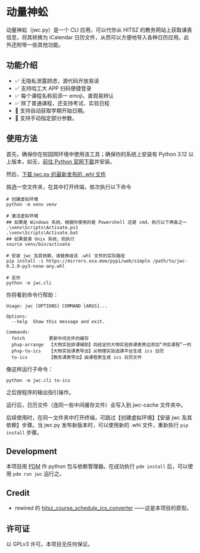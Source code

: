 # 动量神蚣

动量神蚣（jwc.py）是一个 CLI 应用，可以代你从 HITSZ 的教务网站上获取课表信息，将其转换为 iCalendar 日历文件，从而可以方便地导入各种日历应用。此外还附带一些其他功能。

## 功能介绍

- ✅ 无隐私泄露顾虑，源代码开放易读
- ✅ 支持哈工大 APP 扫码便捷登录
- ✅ 每个课程名称前添一 emoji，直观易辨认
- ✅ 除了普通课程，还支持考试、实验日程
- 🚧 支持自动获取学期开始日期。
- 🚧 支持手动指定部分参数。

## 使用方法

首先，确保你在校园网环境中使用该工具；确保你的系统上安装有 Python 3.12 以上版本，如无，[前往 Python 官网下载](https://www.python.org/downloads/)并安装。

然后，[下载 jwc.py 的最新发布的 .whl 文件](https://github.com/Zjl37/jwc.py/releases)

挑选一空文件夹，在其中打开终端，依次执行以下命令

    # 创建虚拟环境
    python -m venv venv

    # 激活虚拟环境
    ## 如果是 Windows 系统，根据你使用的是 Powershell 还是 cmd，执行以下两条之一
    .\venv\Scripts\Activate.ps1
    .\venv\Scripts\Activate.bat
    ## 如果是类 Unix 系统，则执行
    source venv/bin/activate

    # 安装 jwc 及其依赖，请替换成该 .whl 文件的实际路径
    pip install -i https://mirrors.osa.moe/pypi/web/simple /path/to/jwc-0.2.0-py3-none-any.whl

    # 走你
    python -m jwc.cli

你将看到命令行帮助：

```
Usage: jwc [OPTIONS] COMMAND [ARGS]...

Options:
  --help  Show this message and exit.

Commands:
  fetch         更新中间文件的缓存
  phxp-arrange  【大物实验排课辅助】向给定的大物实验排课表旁边添加“冲突课程”一列
  phxp-to-ics   【大物实验课表导出】从物理实验选课平台生成 ics 日历
  to-ics        【教务课表导出】由课程表生成 ics 日历文件
```

像这样运行子命令：

```
python -m jwc.cli to-ics
```

之后按程序的输出指引操作。

运行后，日历文件（连同一些中间缓存文件）会写入到 jwc-cache 文件夹中。

后续使用时，在同一文件夹中打开终端，可跳过【创建虚拟环境】【安装 jwc 及其依赖】步骤。当 jwc.py 发布新版本时，可以使用新的 .whl 文件，重新执行 `pip install` 步骤。

## Development

本项目用 [PDM](https://pdm-project.org) 作 python 包与依赖管理器。在成功执行 ```pdm install``` 后，可以使用 ```pdm run jwc``` 运行之。

## Credit

- rewired 的 [hitsz_course_schedule_ics_converter](https://github.com/rewired-gh/hitsz_course_schedule_ics_converter/) ——这是本项目的原型。

## 许可证

以 GPLv3 许可。本项目无任何保证。
